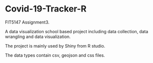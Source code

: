 # Covid-19-Tracker-R
FIT5147 Assignment3.

A data visualization school based project including data collection, data wrangling and data visualization. 

The project is mainly used by Shiny from R studio. 

The data types contain csv, geojson and css files. 
